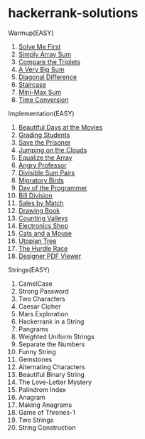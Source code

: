 # hackerrank-solutions

Warmup(EASY)

1. [Solve Me First](https://github.com/firshta2016/hackerrank-solutions/blob/master/Warmup/SolveMeFirst.js)
2. [Simply Array Sum](https://github.com/firshta2016/hackerrank-solutions/blob/master/Warmup/SimpleArraySum.js)
3. [Compare the Triplets](https://github.com/firshta2016/hackerrank-solutions/blob/master/Warmup/ComparetheTriplets.js)
4. [A Very Big Sum](https://github.com/firshta2016/hackerrank-solutions/blob/master/Warmup/AVeryBigSum.js)
5. [Diagonal Difference](https://github.com/firshta2016/hackerrank-solutions/blob/master/Warmup/DiagonalDifference.js)
6. [Staircase](https://github.com/firshta2016/hackerrank-solutions/blob/master/Warmup/Staircase.js)
7. [Mini-Max Sum](https://github.com/firshta2016/hackerrank-solutions/blob/master/Warmup/MiniMaxSum.js)
8. [Time Conversion](https://github.com/firshta2016/hackerrank-solutions/blob/master/Warmup/TimeConversion.js)

Implementation(EASY)

1. [Beautiful Days at the Movies](https://github.com/firshta2016/hackerrank-solutions/blob/master/Implementaion/BeautifulDaysAtTheMovies.js)
2. [Grading Students](https://github.com/firshta2016/hackerrank-solutions/blob/master/Implementaion/GradingStudents.js)
3. [Save the Prisoner](https://github.com/firshta2016/hackerrank-solutions/blob/master/Implementaion/SaveThePrisoner.js)
4. [Jumping on the Clouds](https://github.com/firshta2016/hackerrank-solutions/blob/master/Implementaion/JumpingOnTheClouds.js)
5. [Equalize the Array](https://github.com/firshta2016/hackerrank-solutions/blob/master/Implementaion/EqualizeTheArray.js)
6. [Angry Professor](https://github.com/firshta2016/hackerrank-solutions/blob/master/Implementaion/AngryProfessor.js)
7. [Divisible Sum Pairs](https://github.com/firshta2016/hackerrank-solutions/blob/master/Implementaion/DivisibleSum%20Pairs.js)
8. [Migratory Birds](https://github.com/firshta2016/hackerrank-solutions/blob/master/Implementaion/MigratoryBirds.js)
9. [Day of the Programmer](https://github.com/firshta2016/hackerrank-solutions/blob/master/Implementaion/DayOfTheProgrammer.js)
10. [Bill Division](https://github.com/firshta2016/hackerrank-solutions/blob/master/Implementaion/BillDivision.js)
11. [Sales by Match](https://github.com/firshta2016/hackerrank-solutions/blob/master/Implementaion/SalesByMatch.js)
12. [Drawing Book](https://github.com/firshta2016/hackerrank-solutions/blob/master/Implementaion/DrawingBook.js)
13. [Counting Valleys](https://github.com/firshta2016/hackerrank-solutions/blob/master/Implementaion/CountingValley.js)
14. [Electronics Shop ](https://github.com/firshta2016/hackerrank-solutions/blob/master/Implementaion/ElectronicShop.js)
15. [Cats and a Mouse](https://github.com/firshta2016/hackerrank-solutions/blob/master/Implementaion/CatsandAMouse.js)
16. [Utopian Tree](https://github.com/firshta2016/hackerrank-solutions/blob/master/Implementaion/UtopianTree.js)
17. [The Hurdle Race](https://github.com/firshta2016/hackerrank-solutions/blob/master/Implementaion/TheHurdleRace.js)
18. [Designer PDF Viewer](https://github.com/firshta2016/hackerrank-solutions/blob/master/Implementaion/TheDesignerPDFViewer.js)

Strings(EASY)

1. CamelCase
2. Strong Password
3. Two Characters
4. Caesar Cipher
5. Mars Exploration
6. Hackerrank in a String
7. Pangrams
8. Weighted Uniform Strings
9. Separate the Numbers
10. Funny String
11. Gemstones
12. Alternating Characters
13. Beautiful Binary String
14. The Love-Letter Mystery
15. Palindrom Index
16. Anagram
17. Making Anagrams
18. Game of Thrones-1
19. Two Strings
20. String Construction
